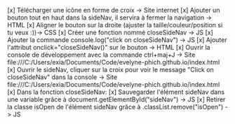 [x] Télécharger une icône en forme de croix -> Site internet
[x] Ajouter un bouton tout en haut dans la sideNav, il servira à fermer la navigation -> HTML
[x] Aligner le bouton sur la droite (ajuster la taille/couleur/position si tu veux :))-> CSS
[x] Créer une fonction nommé closeSideNav -> JS
[x] Ajouter la commande console.log("click on closeSideNav") -> JS
[x] Ajouter l'attribut onclick="closeSideNav()" sur le bouton -> HTML
[x] Ouvrir la console de développement avec la commande ctrl+maj+J -> Site file:///C:/Users/exia/Documents/Code/evelyne-phich.github.io/index.html
[x] Ouvrir le sideNav, cliquer sur la croix pour voir le message "Click on closeSideNav" dans la console -> Site file:///C:/Users/exia/Documents/Code/evelyne-phich.github.io/index.html
[x] Dans la fonction closeSideNav:
[x] Sauvegarder l'élément sideNav dans une variable grâce à document.getElementById("sideNav") -> JS
[x] Retirer la classe isOpen de l'élément sideNav grâce à <elementVariable>.classList.remove("isOpen") -> JS
